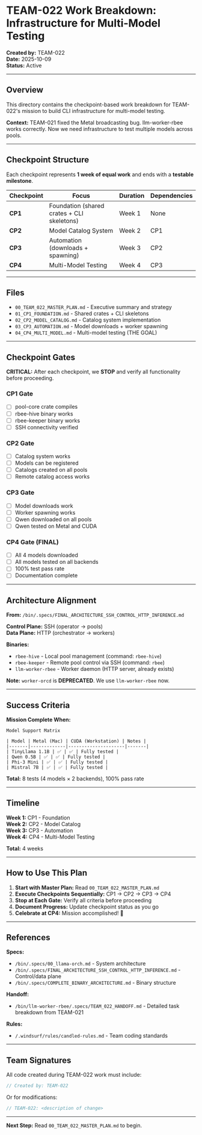 # TEAM-022 Work Breakdown: Infrastructure for Multi-Model Testing

**Created by:** TEAM-022  
**Date:** 2025-10-09  
**Status:** Active

---

## Overview

This directory contains the checkpoint-based work breakdown for TEAM-022's mission to build CLI infrastructure for multi-model testing.

**Context:** TEAM-021 fixed the Metal broadcasting bug. llm-worker-rbee works correctly. Now we need infrastructure to test multiple models across pools.

---

## Checkpoint Structure

Each checkpoint represents **1 week of equal work** and ends with a **testable milestone**.

| Checkpoint | Focus | Duration | Dependencies |
|------------|-------|----------|--------------|
| **CP1** | Foundation (shared crates + CLI skeletons) | Week 1 | None |
| **CP2** | Model Catalog System | Week 2 | CP1 |
| **CP3** | Automation (downloads + spawning) | Week 3 | CP2 |
| **CP4** | Multi-Model Testing | Week 4 | CP3 |

---

## Files

- `00_TEAM_022_MASTER_PLAN.md` - Executive summary and strategy
- `01_CP1_FOUNDATION.md` - Shared crates + CLI skeletons
- `02_CP2_MODEL_CATALOG.md` - Catalog system implementation
- `03_CP3_AUTOMATION.md` - Model downloads + worker spawning
- `04_CP4_MULTI_MODEL.md` - Multi-model testing (THE GOAL)

---

## Checkpoint Gates

**CRITICAL:** After each checkpoint, we **STOP** and verify all functionality before proceeding.

### CP1 Gate
- [ ] pool-core crate compiles
- [ ] rbee-hive binary works
- [ ] rbee-keeper binary works
- [ ] SSH connectivity verified

### CP2 Gate
- [ ] Catalog system works
- [ ] Models can be registered
- [ ] Catalogs created on all pools
- [ ] Remote catalog access works

### CP3 Gate
- [ ] Model downloads work
- [ ] Worker spawning works
- [ ] Qwen downloaded on all pools
- [ ] Qwen tested on Metal and CUDA

### CP4 Gate (FINAL)
- [ ] All 4 models downloaded
- [ ] All models tested on all backends
- [ ] 100% test pass rate
- [ ] Documentation complete

---

## Architecture Alignment

**From:** `/bin/.specs/FINAL_ARCHITECTURE_SSH_CONTROL_HTTP_INFERENCE.md`

**Control Plane:** SSH (operator → pools)  
**Data Plane:** HTTP (orchestrator → workers)

**Binaries:**
- `rbee-hive` - Local pool management (command: `rbee-hive`)
- `rbee-keeper` - Remote pool control via SSH (command: `rbee`)
- `llm-worker-rbee` - Worker daemon (HTTP server, already exists)

**Note:** `worker-orcd` is **DEPRECATED**. We use `llm-worker-rbee` now.

---

## Success Criteria

**Mission Complete When:**

```
Model Support Matrix

| Model | Metal (Mac) | CUDA (Workstation) | Notes |
|-------|-------------|---------------------|-------|
| TinyLlama 1.1B | ✅ | ✅ | Fully tested |
| Qwen 0.5B | ✅ | ✅ | Fully tested |
| Phi-3 Mini | ✅ | ✅ | Fully tested |
| Mistral 7B | ✅ | ✅ | Fully tested |
```

**Total:** 8 tests (4 models × 2 backends), 100% pass rate

---

## Timeline

**Week 1:** CP1 - Foundation  
**Week 2:** CP2 - Model Catalog  
**Week 3:** CP3 - Automation  
**Week 4:** CP4 - Multi-Model Testing

**Total:** 4 weeks

---

## How to Use This Plan

1. **Start with Master Plan:** Read `00_TEAM_022_MASTER_PLAN.md`
2. **Execute Checkpoints Sequentially:** CP1 → CP2 → CP3 → CP4
3. **Stop at Each Gate:** Verify all criteria before proceeding
4. **Document Progress:** Update checkpoint status as you go
5. **Celebrate at CP4:** Mission accomplished! 🎉

---

## References

**Specs:**
- `/bin/.specs/00_llama-orch.md` - System architecture
- `/bin/.specs/FINAL_ARCHITECTURE_SSH_CONTROL_HTTP_INFERENCE.md` - Control/data plane
- `/bin/.specs/COMPLETE_BINARY_ARCHITECTURE.md` - Binary structure

**Handoff:**
- `/bin/llm-worker-rbee/.specs/TEAM_022_HANDOFF.md` - Detailed task breakdown from TEAM-021

**Rules:**
- `/.windsurf/rules/candled-rules.md` - Team coding standards

---

## Team Signatures

All code created during TEAM-022 work must include:

```rust
// Created by: TEAM-022
```

Or for modifications:

```rust
// TEAM-022: <description of change>
```

---

**Next Step:** Read `00_TEAM_022_MASTER_PLAN.md` to begin.
